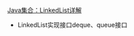 [Java集合：LinkedList详解](https://blog.csdn.net/v123411739/article/details/79247389)

- LinkedList实现接口deque、queue接口